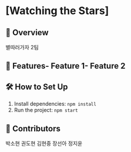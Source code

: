 # [Watching the Stars]
 ## 📌 Overview
 별따러가자 2팀 
 ## 🚀 Features- Feature 1- Feature 2
 ## 🛠 How to Set Up
 1. Install dependencies: `npm install`
 2. Run the project: `npm start`
 ## 👥 Contributors
 박소현 권도현 김현중 장선아 정지윤 
